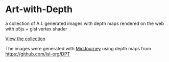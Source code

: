 # Art-with-Depth

a collection of A.I. generated images with depth maps rendered on the web with p5js + glsl vertex shader

[View the collection](https://pearsonkyle.github.io/Art-with-Depth/)

The images were generated with [MidJourney](https://www.midjourney.com/app/users/364938942497292298/) using depth maps from https://github.com/isl-org/DPT 